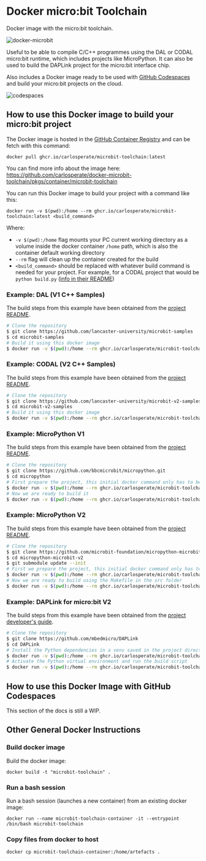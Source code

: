 # Docker micro:bit Toolchain

Docker image with the micro:bit toolchain.

![docker-microbit](https://user-images.githubusercontent.com/4189262/99010611-3445f000-2542-11eb-90d8-0983d37de762.png)

Useful to be able to compile C/C++ programmes using the DAL or CODAL micro:bit
runtime, which includes projects like MicroPython. It can also be used to build
the DAPLink project for the micro:bit interface chip.

Also includes a Docker image ready to be used with
[GitHub Codespaces](https://github.com/features/codespaces) and build your
micro:bit projects on the cloud.

![codespaces](https://user-images.githubusercontent.com/4189262/99011128-48d6b800-2543-11eb-89a7-738ff64e379a.png)


## How to use this Docker image to build your micro:bit project

The Docker image is hosted in the
[GitHub Container Registry](https://github.blog/2020-09-01-introducing-github-container-registry/)
and can be fetch with this command:

```
docker pull ghcr.io/carlosperate/microbit-toolchain:latest
```

You can find more info about the image here:
https://github.com/carlosperate/docker-microbit-toolchain/pkgs/container/microbit-toolchain

You can run this Docker image to build your project with a command like this:

```
docker run -v $(pwd):/home --rm ghcr.io/carlosperate/microbit-toolchain:latest <build_command>
```

Where:
- `-v $(pwd):/home` flag mounts your PC current working directory as a volume
  inside the docker container `/home` path, which is also the container default
  working directory
- `--rm` flag will clean up the container created for the build
- `<build_command>` should be replaced with whatever build command is needed for
  your project. For example, for a CODAL project that would be `python build.py`
  ([info in their README](https://github.com/lancaster-university/microbit-v2-samples/tree/v0.2.11#building))

### Example: DAL (V1 C++ Samples)

The build steps from this example have been obtained from the
[project README](https://github.com/lancaster-university/microbit-samples/blob/v2.1.1/README.md).

```bash
# Clone the repository
$ git clone https://github.com/lancaster-university/microbit-samples
$ cd microbit-samples
# Build it using this docker image
$ docker run -v $(pwd):/home --rm ghcr.io/carlosperate/microbit-toolchain:latest yotta build
```

### Example: CODAL (V2 C++ Samples)

The build steps from this example have been obtained from the
[project README](https://github.com/lancaster-university/microbit-v2-samples/blob/v0.2.11/README.md).

```bash
# Clone the repository
$ git clone https://github.com/lancaster-university/microbit-v2-samples.git
$ cd microbit-v2-samples
# Build it using this docker image
$ docker run -v $(pwd):/home --rm ghcr.io/carlosperate/microbit-toolchain:latest python build.py
```

### Example: MicroPython V1

The build steps from this example have been obtained from the
[project README](https://github.com/bbcmicrobit/micropython/blob/v1.0.1/README.md).

```bash
# Clone the repository
$ git clone https://github.com/bbcmicrobit/micropython.git
$ cd micropython
# First prepare the project, this initial docker command only has to be run once
$ docker run -v $(pwd):/home --rm ghcr.io/carlosperate/microbit-toolchain:latest yt target bbc-microbit-classic-gcc-nosd@https://github.com/lancaster-university/yotta-target-bbc-microbit-classic-gcc-nosd
# Now we are ready to build it
$ docker run -v $(pwd):/home --rm ghcr.io/carlosperate/microbit-toolchain:latest make all
```

### Example: MicroPython V2

The build steps from this example have been obtained from the
[project README](https://github.com/microbit-foundation/micropython-microbit-v2/blob/v2.0.0-beta.1/README.md).

```bash
# Clone the repository
$ git clone https://github.com/microbit-foundation/micropython-microbit-v2.git
$ cd micropython-microbit-v2
$ git submodule update --init
# First we prepare the project, this initial docker command only has to be run once
$ docker run -v $(pwd):/home --rm ghcr.io/carlosperate/microbit-toolchain:latest make -C lib/micropython/mpy-cross
# Now we are ready to build using the Makefile in the src folder
$ docker run -v $(pwd):/home --rm ghcr.io/carlosperate/microbit-toolchain:latest make -C src
```

### Example: DAPLink for micro:bit V2

The build steps from this example have been obtained from the
[project developer's guide](https://github.com/ARMmbed/DAPLink/blob/develop/docs/DEVELOPERS-GUIDE.md).

```bash
# Clone the repository
$ git clone https://github.com/mbedmicro/DAPLink
$ cd DAPLink
# Install the Python dependencies in a venv saved in the project directory
$ docker run -v $(pwd):/home --rm ghcr.io/carlosperate/microbit-toolchain:latest bash -c "pip install virtualenv && virtualenv venv && source venv/bin/activate && pip install -r requirements.txt"
# Activate the Python virtual environment and run the build script
$ docker run -v $(pwd):/home --rm ghcr.io/carlosperate/microbit-toolchain:latest bash -c "source venv/bin/activate && python tools/progen_compile.py -t make_gcc_arm kl27z_microbit_if"
```


## How to use this Docker Image with GitHub Codespaces

This section of the docs is still a WIP.


## Other General Docker Instructions

### Build docker image

Build the docker image:

```
docker build -t "microbit-toolchain" .
```

### Run a bash session

Run a bash session (launches a new container) from an existing docker image:

```
docker run --name microbit-toolchain-container -it --entrypoint /bin/bash microbit-toolchain
```

### Copy files from docker to host

```
docker cp microbit-toolchain-container:/home/artefacts .
```
